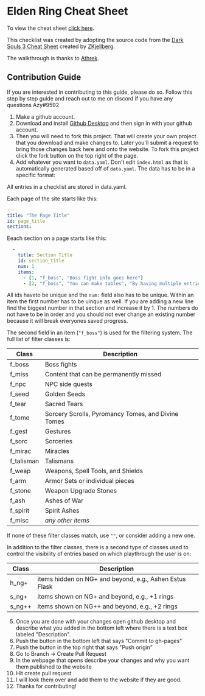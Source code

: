 # Elden Ring Cheat Sheet

To view the cheat sheet [click here](https://azy2.github.io/Elden-Ring-Intended-Route/).

This checklist was created by adopting the source code from the [Dark Souls 3 Cheat Sheet](https://github.com/ZKjellberg/dark-souls-3-cheat-sheet) created by [ZKjellberg](https://github.com/zkjellberg).

The walkthrough is thanks to [Athrek](https://www.reddit.com/r/Roundtable_Guides/comments/tiouti/guide_to_the_intended_route_through_the_game/).

## Contribution Guide

If you are interested in contributing to this guide, please do so. Follow this step by step guide and reach out to me on discord if you have any questions Azy#9592

1. Make a github account.
2. Download and install [Github Desktop](https://desktop.github.com/) and then sign in with your github account.
3. Then you will need to fork this project. That will create your own project that you download and make changes to. Later you'll submit a request to bring those changes back here and onto the website. To fork this project click the fork button on the top right of the page.
4. Add whatever you want to `data.yaml`. Don't edit `index.html` as that is automatically generated based off of `data.yaml`. The data has to be in a specific format:

All entries in a checklist are stored in data.yaml.

Each page of the site starts like this:
```yaml
---
title: "The Page Title"
id: page_title
sections:
```

Eeach section on a page starts like this:
```yaml
  -
    title: Section Title
    id: section_title
    num: 1
    items:
      - [1, "f_boss", "Boss fight info goes here"]
      - [2, "f_boss", "You can make tables", "By having multiple entries", "Like this"]
```

All ids haveto be unique and the `num:` field also has to be unique. Within an item the first number has to be uinque as well. If you are adding a new line find the biggest number in that section and increase it by 1. The numbers do not have to be in order and you should not ever change an existing number because it will break everyones saved progress.

The second field in an item (`"f_boss"`) is used for the filtering system. The full list of filter classes is:

| Class   | Description |
|---      |--- |
| f_boss  | Boss fights |
| f_miss  | Content that can be permanently missed |
| f_npc   | NPC side quests |
| f_seed | Golden Seeds |
| f_tear  | Sacred Tears |
| f_tome  | Sorcery Scrolls, Pyromancy Tomes, and Divine Tomes |
| f_gest  | Gestures |
| f_sorc  | Sorceries |
| f_mirac | Miracles |
| f_talisman  | Talismans |
| f_weap  | Weapons, Spell Tools, and Shields |
| f_arm   | Armor Sets or individual pieces |
| f_stone   | Weapon Upgrade Stones |
| f_ash   | Ashes of War |
| f_spirit   | Spirit Ashes |
| f_misc  | *any other items* |

If none of these filter classes match, use `""`, or consider adding a new one.

In addition to the filter classes, there is a second type of classes used to control the visibility of entries based on which playthrough the user is on:

| Class  | Description |
|---     |--- |
| h_ng+  | items hidden on NG+ and beyond, e.g., Ashen Estus Flask |
| s_ng+  | items shown on NG+ and beyond, e.g., +1 rings |
| s_ng++ | items shown on NG++ and beyond, e.g., +2 rings |

5. Once you are done with your changes open github desktop and describe what you added in the bottom left where there is a text box labeled "Description".
6. Push the button in the bottom left that says "Commit to gh-pages"
7. Push the button in the top right that says "Push origin"
8. Go to Branch -> Create Pull Request
9. In the webpage that opens describe your changes and why you want them published to the website
10. Hit create pull request
11. I will look them over and add them to the website if they are good.
12. Thanks for contributing!
